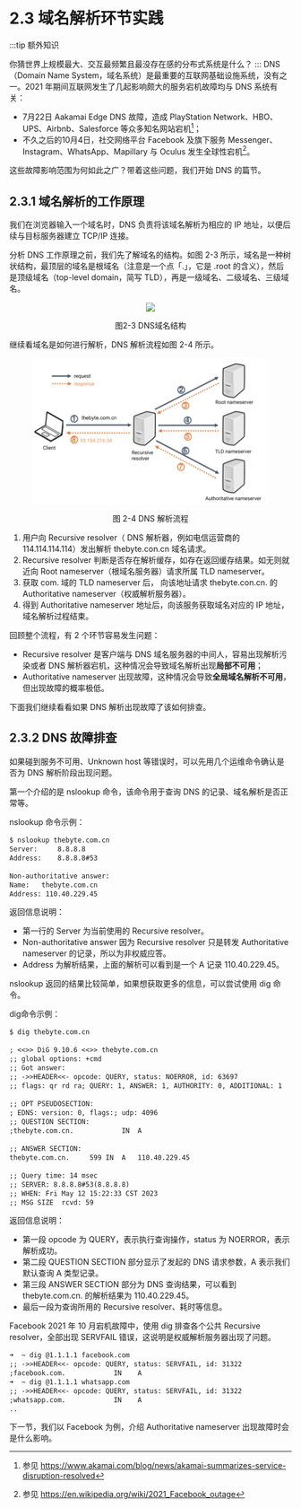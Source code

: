 # 2.3 域名解析环节实践

:::tip 额外知识

你猜世界上规模最大、交互最频繁且最没存在感的分布式系统是什么？
:::
DNS（Domain Name System，域名系统）是最重要的互联网基础设施系统，没有之一。2021 年期间互联网发生了几起影响颇大的服务宕机故障均与 DNS 系统有关：
- 7月22日 Aakamai Edge DNS 故障，造成 PlayStation Network、HBO、UPS、Airbnb、Salesforce 等众多知名网站宕机[^1]；
- 不久之后的10月4日，社交网络平台 Facebook 及旗下服务 Messenger、Instagram、WhatsApp、Mapillary 与 Oculus 发生全球性宕机[^2]。

这些故障影响范围为何如此之广？带着这些问题，我们开始 DNS 的篇节。

## 2.3.1 域名解析的工作原理

我们在浏览器输入一个域名时，DNS 负责将该域名解析为相应的 IP 地址，以便后续与目标服务器建立 TCP/IP 连接。

分析 DNS 工作原理之前，我们先了解域名的结构。如图 2-3 所示，域名是一种树状结构，最顶层的域名是根域名（注意是一个点「.」，它是 .root 的含义），然后是顶级域名（top-level domain，简写 TLD），再是一级域名、二级域名、三级域名。

<div  align="center">
	<img src="../assets/dns-tree.webp" width = "350"  align=center />
	<p>图2-3 DNS域名结构</p>
</div>

继续看域名是如何进行解析，DNS 解析流程如图 2-4 所示。

<div  align="center">
	<img src="../assets/dns-example.png" width = "420"  align=center />
	<p>图 2-4 DNS 解析流程</p>
</div>

1. 用户向 Recursive resolver（ DNS 解析器，例如电信运营商的 114.114.114.114）发出解析 thebyte.con.cn 域名请求。
2. Recursive resolver 判断是否存在解析缓存，如存在返回缓存结果。如无则就近向 Root nameserver（根域名服务器）请求所属 TLD nameserver。
3. 获取 com. 域的 TLD nameserver 后， 向该地址请求 thebyte.con.cn. 的 Authoritative nameserver（权威解析服务器）。
4. 得到 Authoritative nameserver 地址后，向该服务获取域名对应的 IP 地址，域名解析过程结束。 

回顾整个流程，有 2 个环节容易发生问题：
- Recursive resolver 是客户端与 DNS 域名服务器的中间人，容易出现解析污染或者 DNS 解析器宕机，这种情况会导致域名解析出现**局部不可用**；
- Authoritative nameserver 出现故障，这种情况会导致**全局域名解析不可用**，但出现故障的概率极低。

下面我们继续看看如果 DNS 解析出现故障了该如何排查。

## 2.3.2 DNS 故障排查

如果碰到服务不可用、Unknown host 等错误时，可以先用几个运维命令确认是否为 DNS 解析阶段出现问题。

第一个介绍的是 nslookup 命令，该命令用于查询 DNS 的记录、域名解析是否正常等。

nslookup 命令示例：
```
$ nslookup thebyte.com.cn        
Server:		8.8.8.8
Address:	8.8.8.8#53

Non-authoritative answer:
Name:	thebyte.com.cn
Address: 110.40.229.45
```
返回信息说明：

- 第一行的 Server 为当前使用的 Recursive resolver。
- Non-authoritative answer 因为 Recursive resolver 只是转发 Authoritative nameserver 的记录，所以为非权威应答。
- Address 为解析结果，上面的解析可以看到是一个 A 记录 110.40.229.45。

nslookup 返回的结果比较简单，如果想获取更多的信息，可以尝试使用 dig 命令。

dig命令示例：
```
$ dig thebyte.com.cn

; <<>> DiG 9.10.6 <<>> thebyte.com.cn
;; global options: +cmd
;; Got answer:
;; ->>HEADER<<- opcode: QUERY, status: NOERROR, id: 63697
;; flags: qr rd ra; QUERY: 1, ANSWER: 1, AUTHORITY: 0, ADDITIONAL: 1

;; OPT PSEUDOSECTION:
; EDNS: version: 0, flags:; udp: 4096
;; QUESTION SECTION:
;thebyte.com.cn.			IN	A

;; ANSWER SECTION:
thebyte.com.cn.		599	IN	A	110.40.229.45

;; Query time: 14 msec
;; SERVER: 8.8.8.8#53(8.8.8.8)
;; WHEN: Fri May 12 15:22:33 CST 2023
;; MSG SIZE  rcvd: 59
```

返回信息说明：

- 第一段 opcode 为 QUERY，表示执行查询操作，status 为 NOERROR，表示解析成功。
- 第二段 QUESTION SECTION 部分显示了发起的 DNS 请求参数，A 表示我们默认查询 A 类型记录。
- 第三段 ANSWER SECTION 部分为 DNS 查询结果，可以看到 thebyte.com.cn. 的解析结果为 110.40.229.45。
- 最后一段为查询所用的 Recursive resolver、耗时等信息。

Facebook 2021 年 10 月宕机故障中，使用 dig 排查各个公共 Recursive resolver，全部出现 SERVFAIL 错误，这说明是权威解析服务器出现了问题。
```
➜  ~ dig @1.1.1.1 facebook.com
;; ->>HEADER<<- opcode: QUERY, status: SERVFAIL, id: 31322
;facebook.com.            IN    A
➜  ~ dig @1.1.1.1 whatsapp.com
;; ->>HEADER<<- opcode: QUERY, status: SERVFAIL, id: 31322
;whatsapp.com.            IN    A
..
```

下一节，我们以 Facebook 为例，介绍 Authoritative nameserver 出现故障时会是什么影响。

[^1]: 参见 https://www.akamai.com/blog/news/akamai-summarizes-service-disruption-resolved
[^2]: 参见 https://en.wikipedia.org/wiki/2021_Facebook_outage
